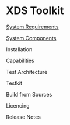# XDS Toolkit #

[System Requirements](systemRequirements.html)

[System Components](systemComponents.html)

Installation

Capabilities

Test Architecture

Testkit

Build from Sources

Licencing

Release Notes

